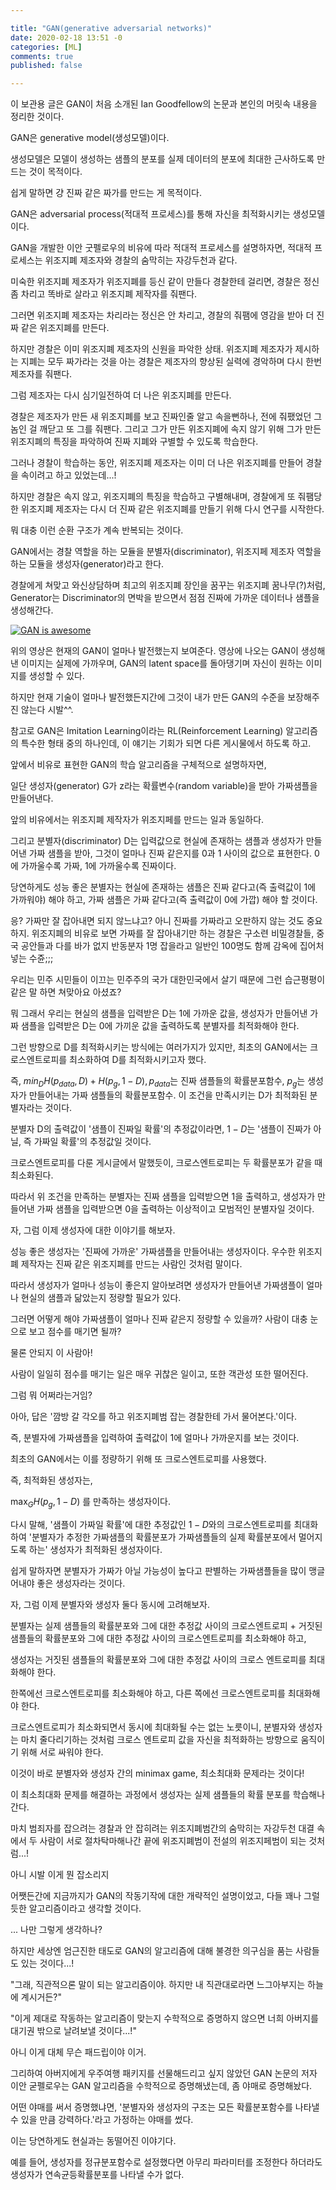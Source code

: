 ```yaml
---

title: "GAN(generative adversarial networks)"
date: 2020-02-18 13:51 -0
categories: [ML]
comments: true
published: false

---
```


이 보관용 글은 GAN이 처음 소개된 Ian Goodfellow의 논문과 본인의 머릿속 내용을 정리한 것이다.


GAN은 generative model(생성모델)이다.

생성모델은 모델이 생성하는 샘플의 분포를 실제 데이터의 분포에 최대한 근사하도록 만드는 것이 목적이다.

쉽게 말하면 걍 진짜 같은 짜가를 만드는 게 목적이다.

GAN은 adversarial process(적대적 프로세스)를 통해 자신을 최적화시키는 생성모델이다.

GAN을 개발한 이안 굿펠로우의 비유에 따라 적대적 프로세스를 설명하자면, 적대적 프로세스는 위조지폐 제조자와 경찰의 숨막히는 자강두천과 같다.

미숙한 위조지폐 제조자가 위조지폐를 등신 같이 만들다 경찰한테 걸리면, 경찰은 정신 좀 차리고 똑바로 살라고 위조지폐 제작자를 줘팬다.

그러면 위조지폐 제조자는 차리라는 정신은 안 차리고, 경찰의 줘팸에 영감을 받아 더 진짜 같은 위조지폐를 만든다.

하지만 경찰은 이미 위조지폐 제조자의 신원을 파악한 상태. 위조지폐 제조자가 제시하는 지폐는 모두 짜가라는 것을 아는 경찰은 제조자의 향상된 실력에 경악하며 다시 한번 제조자를 줘팬다.

그럼 제조자는 다시 심기일전하여 더 나은 위조지폐를 만든다.

경찰은 제조자가 만든 새 위조지폐를 보고 진짜인줄 알고 속을뻔하나, 전에 줘팼었던 그 놈인 걸 깨닫고 또 그를 줘팬다. 그리고 그가 만든 위조지폐에 속지 않기 위해 그가 만든 위조지폐의 특징을 파악하여 진짜 지폐와 구별할 수 있도록 학습한다.

그러나 경찰이 학습하는 동안, 위조지폐 제조자는 이미 더 나은 위조지폐를 만들어 경찰을 속이려고 하고 있었는데...!

하지만 경찰은 속지 않고, 위조지폐의 특징을 학습하고 구별해내며, 경찰에게 또 줘팸당한 위조지폐 제조자는 다시 더 진짜 같은 위조지폐를 만들기 위해 다시 연구를 시작한다.

뭐 대충 이런 순환 구조가 계속 반복되는 것이다.

GAN에서는 경찰 역할을 하는 모듈을 분별자(discriminator), 위조지페 제조자 역할을 하는 모듈을 생성자(generator)라고 한다.

경찰에게 쳐맞고 와신상담하며 최고의 위조지폐 장인을 꿈꾸는 위조지폐 꿈나무(?)처럼, Generator는 Discriminator의 면박을 받으면서 점점 진짜에 가까운 데이터나 샘플을 생성해간다.


[![GAN is awesome](http://img.youtube.com/vidCKbRCUyop8/0.jpg)](http://www.youtube.com/watch?v=dCKbRCUyop8)

위의 영상은 현재의 GAN이 얼마나 발전했는지 보여준다. 영상에 나오는 GAN이 생성해낸 이미지는 실제에 가까우며, GAN의 latent space를 돌아댕기며 자신이 원하는 이미지를 생성할 수 있다.

하지만 현재 기술이 얼마나 발전했든지간에 그것이 내가 만든 GAN의 수준을 보장해주진 않는다 시발^^.


참고로 GAN은 Imitation Learning이라는 RL(Reinforcement Learning) 알고리즘의 특수한 형태 중의 하나인데, 이 얘기는 기회가 되면 다른 게시물에서 하도록 하고.


앞에서 비유로 표현한 GAN의 학습 알고리즘을 구체적으로 설명하자면,

일단 생성자(generator) G가 z라는 확률변수(random variable)을 받아 가짜샘플을 만들어낸다.

앞의 비유에서는 위조지폐 제작자가 위조지페를 만드는 일과 동일하다.

그리고 분별자(discriminator) D는 입력값으로 현실에 존재하는 샘플과 생성자가 만들어낸 가짜 샘플을 받아, 그것이 얼마나 진짜 같은지를 0과 1 사이의 값으로 표현한다. 0에 가까울수록 가짜, 1에 가까울수록 진짜이다.

당연하게도 성능 좋은 분별자는 현실에 존재하는 샘플은 진짜 같다고(즉 출력값이 1에 가까워야) 해야 하고, 가짜 샘플은 가짜 같다고(즉 출력값이 0에 가깝) 해야 할 것이다.

응? 가짜만 잘 잡아내면 되지 않느냐고? 아니 진짜를 가짜라고 오판하지 않는 것도 중요하지. 위조지폐의 비유로 보면 가짜를 잘 잡아내기만 하는 경찰은 구소련 비밀경찰들, 중국 공안들과 다를 바가 없지 반동분자 1명 잡을라고 일반인 100명도 함께 감옥에 집어처넣는 수쥰;;;

우리는 민주 시민들이 이끄는 민주주의 국가 대한민국에서 살기 때문에 그런 습근평평이 같은 말 하면 쳐맞아요 아셨죠?

뭐 그래서 우리는 현실의 샘플을 입력받은 D는 1에 가까운 값을, 생성자가 만들어낸 가짜 샘플을 입력받은 D는 0에 가끼운 값을 출력하도록 분별자를 최적화해야 한다.

그런 방향으로 D를 최적화시키는 방식에는 여러가지가 있지만, 최초의 GAN에서는 크로스엔트로피를 최소화하여 D를 최적화시키고자 했다.


즉, $min _{D} H(p_{data}, D) + H(p_{g}, 1 - D), \text{$p_{data}$는 진짜 샘플들의 확률분포함수, $p_g$는 생성자가 만들어내는 가짜 샘플들의 확률분포함수.}$
이 조건을 만족시키는 D가 최적화된 분별자라는 것이다.

분별자 D의 출력값이 '샘플이 진짜일 확률'의 추정값이라면, $1 - D$는 '샘플이 진짜가 아닐, 즉 가짜일 확률'의 추정값일 것이다.

크로스엔트로피를 다룬 게시글에서 말했듯이, 크로스엔트로피는 두 확률분포가 같을 때 최소화된다.

따라서 위 조건을 만족하는 분별자는 진짜 샘플을 입력받으면 1을 출력하고, 생성자가 만들어낸 가짜 샘플을 입력받으면 0을 출력하는 이상적이고 모범적인 분별자일 것이다.

자, 그럼 이제 생성자에 대한 이야기를 해보자.

성능 좋은 생성자는 '진짜에 가까운' 가짜샘플을 만들어내는 생성자이다. 우수한 위조지폐 제작자는 진짜 같은 위조지폐를 만드는 사람인 것처럼 말이다.

따라서 생성자가 얼마나 성능이 좋은지 알아보려면 생성자가 만들어낸 가짜샘플이 얼마나 현실의 샘플과 닮았는지 정량할 필요가 있다.

그러면 어떻게 해야 가짜샘플이 얼마나 진짜 같은지 정량할 수 있을까? 사람이 대충 눈으로 보고 점수를 매기면 될까?

물론 안되지 이 사람아!

사람이 일일히 점수를 매기는 일은 매우 귀찮은 일이고, 또한 객관성 또한 떨어진다.

그럼 뭐 어쩌라는거임?

아아, 답은 '깜방 갈 각오를 하고 위조지폐범 잡는 경찰한테 가서 물어본다.'이다.

즉, 분별자에 가짜샘플을 입력하여 출력값이 1에 얼마나 가까운지를 보는 것이다.

최초의 GAN에서는 이를 정량하기 위해 또 크로스엔트로피를 사용했다.

즉, 최적화된 생성자는,

$\max _{G} H(p_g, 1 - D)$ 를 만족하는 생성자이다.

다시 말해, '샘플이 가짜일 확률'에 대한 추정값인 $1 - D$와의 크로스엔트로피를 최대화하여 '분별자가 추정한 가짜샘플의 확률분포가 가짜샘플들의 실제 확률분포에서 멀어지도록 하는' 생성자가 최적화된 생성자이다.

쉽게 말하자면 분별자가 가짜가 아닐 가능성이 높다고 판별하는 가짜샘플들을 많이 맹글어내야 좋은 생성자라는 것이다.

자, 그럼 이제 분별자와 생성자 둘다 동시에 고려해보자.

분별자는 실제 샘플들의 확률분포와 그에 대한 추정값 사이의 크로스엔트로피 + 거짓된 샘플들의 확률분포와 그에 대한 추정값 사이의 크로스엔트로피를 최소화해야 하고,

생성자는 거짓된 샘플들의 확률분포와 그에 대한 추정값 사이의 크로스 엔트로피를 최대화해야 한다.

한쪽에선 크로스엔트로피를 최소화해야 하고, 다른 쪽에선 크로스엔트로피를 최대화해야 한다.

크로스엔트로피가 최소화되면서 동시에 최대화될 수는 없는 노릇이니, 분별자와 생성자는 마치 줄다리기하는 것처럼 크로스 엔트로피 값을 자신을 최적화하는 방향으로 움직이기 위해 서로 싸워야 한다.

이것이 바로 분별자와 생성자 간의 minimax game, 최소최대화 문제라는 것이다!

이 최소최대화 문제를 해결하는 과정에서 생성자는 실제 샘플들의 확률 분포를 학습해나간다.

마치 범죄자를 잡으려는 경찰과 안 잡히려는 위조지폐범간의 숨막히는 자강두천 대결 속에서 두 사람이 서로 절차탁마해나간 끝에 위조지폐범이 전설의 위조지페범이 되는 것처럼...!

아니 시발 이게 뭔 잡소리지

어쨋든간에 지금까지가 GAN의 작동기작에 대한 개략적인 설명이었고, 다들 꽤나 그럴듯한 알고리즘이라고 생각할 것이다.

... 나만 그렇게 생각하나?

하지만 세상엔 엄근진한 태도로 GAN의 알고리즘에 대해 불경한 의구심을 품는 사람들도 있는 것이다...!

"그래, 직관적으론 말이 되는 알고리즘이야. 하지만 내 직관대로라면 느그아부지는 하늘에 계시거든?"

"이게 제대로 작동하는 알고리즘이 맞는지 수학적으로 증명하지 않으면 너희 아버지를 대기권 밖으로 날려보낼 것이다...!"

아니 이게 대체 무슨 패드립이야 이거.

그리하여 아버지에게 우주여행 패키지를 선물해드리고 싶지 않았던 GAN 논문의 저자 이안 굳펠로우는 GAN 알고리즘을 수학적으로 증명해냈는데, 좀 야매로 증명해놨다.

어떤 야매를 써서 증명했냐면, '분별자와 생성자의 구조는 모든 확률분포함수를 나타낼 수 있을 만큼 강력하다.'라고 가정하는 야매를 썼다.

이는 당연하게도 현실과는 동떨어진 이야기다.

예를 들어, 생성자를 정규분포함수로 설정했다면 아무리 파라미터를 조정한다 하더라도 생성자가 연속균등확률분포를 나타낼 수가 없다.


